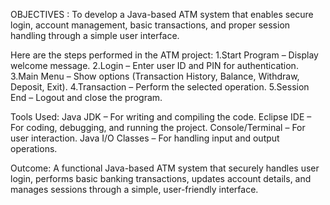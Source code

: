 OBJECTIVES : To develop a Java-based ATM system that enables secure login, account management, basic transactions, and proper session handling through a simple user interface.

Here are the steps performed in the ATM project:
1.Start Program – Display welcome message.
2.Login – Enter user ID and PIN for authentication.
3.Main Menu – Show options (Transaction History, Balance, Withdraw, Deposit, Exit).
4.Transaction – Perform the selected operation.
5.Session End – Logout and close the program.

Tools Used:
Java JDK – For writing and compiling the code.
Eclipse IDE – For coding, debugging, and running the project.
Console/Terminal – For user interaction.
Java I/O Classes – For handling input and output operations.

Outcome: A functional Java-based ATM system that securely handles user login, performs basic banking transactions, updates account details, and manages sessions through a simple, user-friendly interface.
